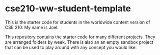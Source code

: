 # cse210-ww-student-template
This is the starter code for students in the worldwide content version of CSE 210.
My name is Joel.

This repository contains the starter code for many different projects. They are arranged folders by week. There is also an an empty sandbox project that can be used to play around with any concept you would like.
